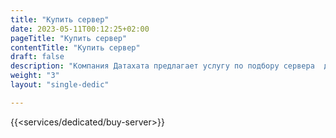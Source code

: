 ```yaml
---
title: "Купить сервер"
date: 2023-05-11T00:12:25+02:00
pageTitle: "Купить сервер"
contentTitle: "Купить сервер"
draft: false
description: "Компания Датахата предлагает услугу по подбору сервера  для вас. ☎ +375 29 308 6666  ☎ +375 33 308 6666"
weight: "3"
layout: "single-dedic"

---
```

{{<services/dedicated/buy-server>}}
